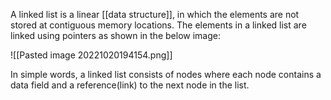 A linked list is a linear [[data structure]], in which the elements are not stored at contiguous memory locations. The elements in a linked list are linked using pointers as shown in the below image:

![[Pasted image 20221020194154.png]]

In simple words, a linked list consists of nodes where each node contains a data field and a reference(link) to the next node in the list.